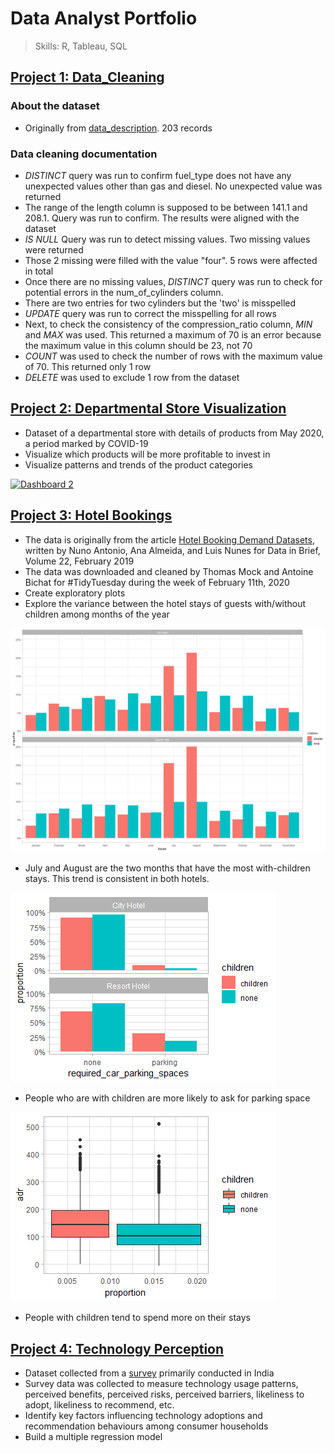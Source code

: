 # Data Analyst Portfolio
> Skills: R, Tableau, SQL
## [Project 1: Data_Cleaning](https://github.com/ngctramnl/Data_Cleaning) 
### About the dataset
- Originally from [data_description](https://archive.ics.uci.edu/dataset/10/automobile). 203 records

### Data cleaning documentation
- _DISTINCT_ query was run to confirm fuel_type does not have any unexpected values other than gas and diesel. No unexpected value was returned
- The range of the length column is supposed to be between 141.1 and 208.1. Query was run to confirm. The results were aligned with the dataset
- _IS NULL_ Query was run to detect missing values. Two missing values were returned
- Those 2 missing were filled with the value "four". 5 rows were affected in total
- Once there are no missing values, _DISTINCT_ query was run to check for potential errors in the num_of_cylinders column.
- There are two entries for two cylinders but the 'two' is misspelled
- _UPDATE_ query was run to correct the misspelling for all rows
- Next, to check the consistency of the compression_ratio column, _MIN_ and _MAX_ was used. This returned a maximum of 70 is an error because the maximum value in this column should be 23, not 70
- _COUNT_ was used to check the number of rows with the maximum value of 70. This returned only 1 row
- _DELETE_ was used to exclude 1 row from the dataset



## [Project 2: Departmental Store Visualization](https://github.com/ngctramnl/Departmental_Store)
- Dataset of a departmental store with details of products from May 2020, a period marked by COVID-19
- Visualize which products will be more profitable to invest in
- Visualize patterns and trends of the product categories
<div class='tableauPlaceholder' id='viz1692194439466' style='position: relative'><noscript><a href='#'><img alt='Dashboard 2 ' src='https:&#47;&#47;public.tableau.com&#47;static&#47;images&#47;De&#47;DepartmentalStorein2020&#47;Dashboard2&#47;1_rss.png' style='border: none' /></a></noscript><object class='tableauViz'  style='display:none;'><param name='host_url' value='https%3A%2F%2Fpublic.tableau.com%2F' /> <param name='embed_code_version' value='3' /> <param name='site_root' value='' /><param name='name' value='DepartmentalStorein2020&#47;Dashboard2' /><param name='tabs' value='no' /><param name='toolbar' value='yes' /><param name='static_image' value='https:&#47;&#47;public.tableau.com&#47;static&#47;images&#47;De&#47;DepartmentalStorein2020&#47;Dashboard2&#47;1.png' /> <param name='animate_transition' value='yes' /><param name='display_static_image' value='yes' /><param name='display_spinner' value='yes' /><param name='display_overlay' value='yes' /><param name='display_count' value='yes' /><param name='language' value='en-US' /></object></div>         

## [Project 3: Hotel Bookings](https://github.com/ngctramnl/Hotel_bookings)
- The data is originally from the article [Hotel Booking Demand Datasets](https://www.sciencedirect.com/science/article/pii/S2352340918315191), written by Nuno Antonio, Ana Almeida, and Luis Nunes for Data in Brief, Volume 22, February 2019
- The data was downloaded and cleaned by Thomas Mock and Antoine Bichat for #TidyTuesday during the week of February 11th, 2020
- Create exploratory plots
- Explore the variance between the hotel stays of guests with/without children among months of the year

  
![alt text](https://github.com/ngctramnl/Hotel_bookings/blob/main/Month.png)
- July and August are the two months that have the most with-children stays. This trend is consistent in both hotels.

![alt text](https://github.com/ngctramnl/Hotel_bookings/blob/main/Parking.png)
- People who are with children are more likely to ask for parking space

![alt text](https://github.com/ngctramnl/Hotel_bookings/blob/main/Boxplot.png)
- People with children tend to spend more on their stays

## [Project 4: Technology Perception](https://github.com/ngctramnl/TechnologyAdoption)
- Dataset collected from a [survey](https://www.kaggle.com/datasets/mrcalvinwhite/technology-perception-survey) primarily conducted in India
- Survey data was collected to measure technology usage patterns, perceived benefits, perceived risks, perceived barriers, likeliness to adopt, likeliness to recommend, etc.
- Identify key factors influencing technology adoptions and recommendation behaviours among consumer households
- Build a multiple regression model





